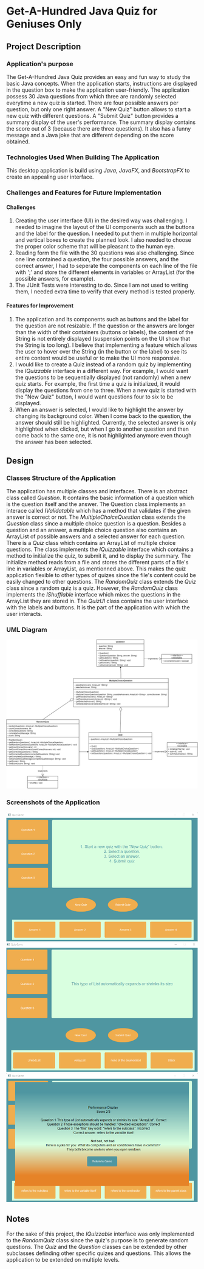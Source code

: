 # Get-A-Hundred Java Quiz for Geniuses Only
## Project Description
### Application's purpose
The Get-A-Hundred Java Quiz provides an easy and fun way to study the basic Java concepts. When the application starts, instructions are displayed in the question box to make the application user-friendly. The application possess 30 Java questions from which three are randomly selected everytime a new quiz is started. There are four possible answers per question, but only one right answer. A "New Quiz" button allows to start a new quiz with different questions. A "Submit Quiz" button provides a summary display of the user's performance. The summary display contains the score out of 3 (because there are three questions). It also has a funny message and a Java joke that are different depending on the score obtained. 

### Technologies Used When Building The Application
This desktop application is build using _Java_, _JavaFX_, and _BootstrapFX_ to create an appealing user interface.

### Challenges and Features for Future Implementation
#### Challenges
1. Creating the user interface (UI) in the desired way was challenging. I needed to imagine the layout of the UI components such as the buttons and the label for the question. I needed to put them in multiple horizontal and vertical boxes to create the planned look. I also needed to choose the proper color scheme that will be pleasant to the human eye.
2. Reading form the file with the 30 questions was also challenging. Since one line contained a question, the four possible answers, and the correct answer, I had to seperate the components on each line of the file with ';' and store the different elements in variables or ArrayList (for the possible answers, for example).
3. The JUnit Tests were interesting to do. Since I am not used to writing them, I needed extra time to verify that every method is tested properly.

#### Features for Improvement
1. The application and its components such as buttons and the label for the question are not resizable. If the question or the answers are longer than the width of their containers (buttons or labels), the content of the String is not entirely displayed (suspension points on the UI show that the String is too long). I believe that implementing a feature which allows the user to hover over the String (in the button or the label) to see its entire content would be useful or to make the UI more responsive.
2. I would like to create a Quiz instead of a random quiz by implementing the _IQuizzable_ interface in a different way. For example, I would want the questions to be sequentially displayed (not randomly) when a new quiz starts. For example, the first time a quiz is initialized, it would display the questions from one to three. When a new quiz is started with the "New Quiz" button, I would want questions four to six to be displayed.
3. When an answer is selected, I would like to highlight the answer by changing its background color. When I come back to the question, the answer should still be highlighted. Currently, the selected answer is only highlighted when clicked, but when I go to another question and then come back to the same one, it is not highlighted anymore even though the answer has been selected. 

## Design
### Classes Structure of the Application
The application has multiple classes and interfaces. There is an abstract class called _Question_. It contains the basic information of a question which is the question itself and the answer. The Question class implements an interace called _IValidatable_ which has a method that validates if the given answer is correct or not. The _MultipleChoiceQuestion_ class extends the _Question_ class since a multiple choice question is a question. Besides a question and an answer, a multiple choice question also contains an ArrayList of possible answers and a selected answer for each question. There is a _Quiz_ class  which contains an ArrayList of multiple choice questions. The class implements the _IQuizzable_ interface which contains a method to initialize the quiz, to submit it, and to display the summary. The initialize method reads from a file and stores the different parts of a file's line in variables or ArrayList, as mentionned above. This makes the quiz application flexible to other types of quizes since the file's content could be easily changed to other questions. The _RandomQuiz_ class extends the _Quiz_ class since a random quiz is a quiz. However, the _RandomQuiz_ class implements the _IShufflable_ interface which mixes the questions in the ArrayList they are stored in. The _QuizUI_ class contains the user interface with the labels and buttons. It is the part of the application with which the user interacts. 

### UML Diagram
![UML Diagram](UML.png)

### Screenshots of the Application
![Display of initial screen](initialDisplayUI.png)
![Display of one quesiton on screen](questionDisplayUI.png)
![Display of summary on screen](summaryDisplayUI.png)

## Notes
For the sake of this project, the _IQuizzable_ interface was only implemented to the _RandomQuiz_ class since the quiz's purpose is to generate random questions. The _Quiz_ and the _Question_ classes can be extended by other subclasses definding other specific quizes and questions. This allows the application to be extended on multiple levels.

